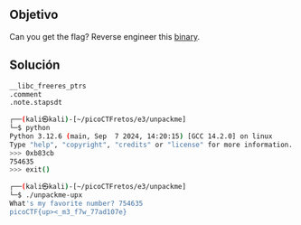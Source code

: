 ## Objetivo
Can you get the flag? Reverse engineer this [binary](https://artifacts.picoctf.net/c/203/unpackme-upx).

## Solución
```bash
__libc_freeres_ptrs
.comment
.note.stapsdt
                                                                                                
┌──(kali㉿kali)-[~/picoCTFretos/e3/unpackme]
└─$ python
Python 3.12.6 (main, Sep  7 2024, 14:20:15) [GCC 14.2.0] on linux
Type "help", "copyright", "credits" or "license" for more information.
>>> 0xb83cb
754635
>>> exit()
                                                                                                
┌──(kali㉿kali)-[~/picoCTFretos/e3/unpackme]
└─$ ./unpackme-upx                        
What's my favorite number? 754635
picoCTF{up><_m3_f7w_77ad107e}
```
